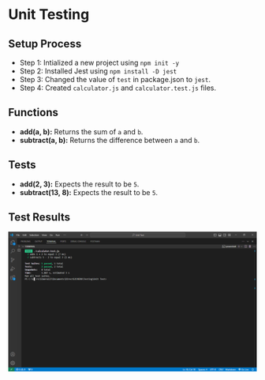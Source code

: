 # Unit Testing

## Setup Process
- Step 1: Intialized a new project using `npm init -y`
- Step 2: Installed Jest using `npm install -D jest`
- Step 3: Changed the value of `test` in package.json to `jest`.
- Step 4: Created `calculator.js` and `calculator.test.js` files.

## Functions
- **add(a, b):** Returns the sum of `a` and `b`.
- **subtract(a, b):** Returns the difference between `a` and `b`.

## Tests
- **add(2, 3):** Expects the result to be `5`.
- **subtract(13, 8):** Expects the result to be `5`.

## Test Results
![Test Results](./Results.png)